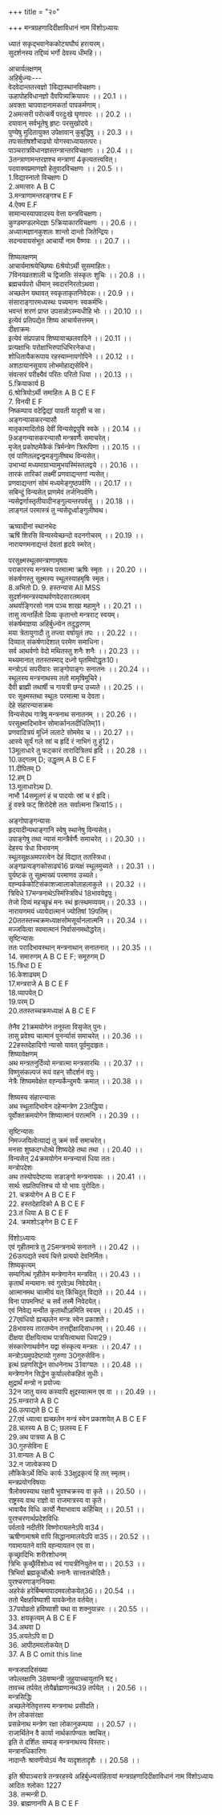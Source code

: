 +++
title = "२०"

+++
मन्त्रग्रहणादिदीक्षाविधानं नाम विंशोऽध्यायः  
  
ध्यातं सकृद्भवानेककोट्यघौघं हरत्यरम्।  
सुदर्शनस्य तद्दिव्यं भर्गो देवस्य धीमहि।।  
  
आचार्यलक्षणम्  
अहिर्बुध्न्यः---  
वेदवेदान्ततत्त्वज्ञो 1विद्यास्थानविचक्षणः।  
ऊहापोहविधानज्ञो दैवपित्र्यक्रियापरः ।। 20.1 ।।  
अवक्ता चापवादानामकर्ता पापकर्मणाम्।  
2अमत्सरी परोत्कर्षे परदुःखे घृणापरः ।। 20.2 ।।  
दयावान् सर्वभूतेषु हृष्टः परसुखोदये।  
पुण्येषु मुदितायुक्त उपेक्षावान् कुबुद्धिषु ।। 20.3 ।।  
तपःसंतोषशौचाढ्यो योगस्वाध्यायतत्परः।  
पाञ्चरात्रविधानज्ञस्तन्त्रान्तरविचक्षणः ।। 20.4 ।।  
3तन्त्राणामन्तरज्ञश्च मन्त्राणां 4कृत्यतत्त्ववित्।  
पदवाक्यप्रमाणज्ञो हेतुवादविचक्षणः ।। 20.5 ।।  
1.विद्यास्नातो विचक्षणः D  
2.अमत्सरः A B C  
3.मन्त्राणामन्तरङ्गश्च E F  
4.ऐक्य E.F  
सामान्यस्यापवादस्य वेत्ता यन्त्रविचक्षणः।  
कुण्डमण्डलभेदज्ञः 5क्रियाकारविचक्षणः ।। 20.6 ।।  
अध्यात्मज्ञानकुशलः शान्तो दान्तो जितेन्द्रियः।  
सदन्ववायसंभूत आचार्यो नाम वैष्णवः ।। 20.7 ।।  
  
शिष्यलक्षणम्  
आचार्यमाश्रयेच्छिष्यः 6श्रेयोऽर्थी सुसमाहितः।  
7विनयव्रतशाली च द्विजातिः संस्कृतः शुचिः ।। 20.8 ।।  
ब्रह्मचर्यपरो धीमान् स्वदारनिरतोऽथवा।  
अच्छलेन यथावत् स्वकृताकृतनिवेदकः।। 20.9 ।।  
संसाराङ्गारमध्यस्थः पच्यमानः स्वकर्मभिः।  
भवन्तं शरणं प्राप्त उपसन्नोऽस्म्यधीहि भोः ।। 20.10 ।।  
इत्येवं प्रतिपद्येत शिष्य आचार्यसत्तमम्।  
दीक्षाक्रमः  
इत्येवं संप्रपन्नाय शिष्यायाच्छलवादिने ।। 20.11 ।।  
प्रत्यक्षाभिः परोक्षाभिरुपाधिभिरनेकधा।  
शोधितायैकरूपाय रहस्याम्नायगोपिने ।। 20.12 ।।  
अशठायानसूयाय लोभमोहाद्यसेविने।  
संवत्सरं परीक्ष्यैवं परितः परितो धिया ।। 20.13 ।।  
5.क्रियाकार्य B  
6.श्रोत्रियोऽर्थी समाहितः A B C E F  
7. विनयी E F  
निष्कम्पाय वदेद्विद्यां यावती यादृशी च सा।  
अङ्गन्यासकरन्यासौ  
मातृकामादितो8 देवीं विन्यसेद्वपुषि स्वके ।। 20.14 ।।  
9अङ्गन्यासकरन्यासौ मन्त्रवर्णैः समाचरेत्।  
मृजेत् प्रकोष्ठमेकैकं त्रिर्मन्त्रेण त्रिरूपिणा ।। 20.15 ।।  
एवं पाणितलद्वन्द्वमङ्गुलीष्वथ विन्यसेत्।  
उभाभ्यां मध्यमाग्राभ्यामुभयस्मिंस्तलद्वये ।। 20.16 ।।  
तारकं तारिकां लक्ष्मीं प्रणवाद्यन्तगां न्यसेत्।  
प्रणवाद्यन्तगं सोमं मध्यमेङ्गुष्ठपर्वणि ।। 20.17 ।।  
सबिन्दुं विन्यसेत् प्राणमेवं तर्जनिपर्वणि।  
न्यसेद्वर्णास्तृतीयादीनङ्गुल्यन्तरपर्वसु ।। 20.18 ।।  
लाङ्गलं परमास्त्रं तु न्यसेदूर्ध्वाङ्गुलीष्वथ।  
  
ऋष्यादीनां स्थानभेदः  
ऋषिं शिरसि विन्यस्येच्छन्दो वदनगोचरम् ।। 20.19 ।।  
नारायणमनाद्यन्तं देवतां हृदये स्मरेत्।  
  
परसूक्ष्मस्थूलमन्त्राणामृषयः  
पराकारस्य मन्त्रस्य परमात्मा ऋषिः स्मृतः ।। 20.20 ।।  
संकर्षणस्तु सूक्ष्मस्य स्थूलस्याहमृषिः स्मृतः।  
8.अभितो D. 9. हस्तन्यास All MSS  
सुदर्शनमन्त्रस्याथर्वणवेदसारतमत्वम्  
अथर्वाङ्गिरसो नाम पञ्च शाखा महामुने ।। 20.21 ।।  
तासु त्वन्तर्हितो दिव्यः कृतान्तो मन्त्रराट् स्वयम्।  
संकर्षमाज्ञया अहिर्बुध्न्येन तदुद्धरणम्  
मया त्रेतायुगादौ तु तप्त्वा वर्षायुतं तपः ।। 20.22 ।।  
दिव्यात् संकर्षणादेशात् परमेण समाधिना।  
सर्व आथर्वणो वेदो मथितस्तु शनैः शनैः ।। 20.23 ।।  
मथ्यमानात् ततस्तस्माद् दध्नो घृतमिवोद्धृतः10।  
मन्त्रोऽयं सपरीवारः साङ्गोपाङ्गः सनातनः ।। 20.24 ।।  
स्थूलस्य मन्त्रनाथस्य ततो मामृषिमूचिरे।  
दैवी ब्राह्मी तथार्षी च गायत्री छन्द उच्यते ।। 20.25 ।।  
परः सूक्ष्मस्तथा स्थूलः परमात्मा च देवता।  
देहे संहारन्यासक्रमः  
विन्यसेदथ गात्रेषु मन्त्रनाथ सनातनम् ।। 20.26 ।।  
परसूक्ष्मादिभावेन सोमार्कानलदीधितिम्11।  
प्रणवादित्रयं मूर्ध्नि ललाटे सोममेव च ।। 20.27 ।।  
आस्ये सूर्यं गले स्रां च हृदिं रं नाभिगं तु हुं12।  
13मूलाधारे तु फट्कारं तारादित्रितयं हृदि ।। 20.28 ।।  
10.उद्गतम् D; उद्धृतम् A B C E F  
11.दीपितम् D  
12.हम् D  
13.मूलाधारेऽथ D.  
नाभौ 14समूलगं हं च पादयोः स्रां च रं हृदि।  
हुं वक्त्रे फट् शिरोदेशे ततः सर्वात्मना क्रिया15।।  
  
अङ्गोपाङ्गन्यासः  
हृदयादीन्यथाङ्गानि स्वेषु स्थानेषु विन्यसेत्।  
उपाङ्गेषु तथा न्यासं मान्त्रैर्वर्णैः समाचरेत् ।। 20.30 ।।  
देहस्य त्रेधा विभावनम्  
स्थूलसूक्षअमपरत्वेन देहं विद्यात् ततस्त्रिधा।  
अङ्गप्रत्यङ्गकोसाढ्यं16 प्रत्यक्षं स्थूलमुच्यते ।। 20.31 ।।  
पुर्यष्टकं तु सूक्ष्माख्यं परमाणव उच्यते।  
वह्न्यर्ककोटिसंकाशज्वालाकोलाहलाकुले ।। 20.32 ।।  
त्रिविधे 17मन्त्रनाथेऽस्मिंस्त्रिविधं 18भावयेद्वपुः।  
तेजो दिव्यं महच्छुभ्रं मनः स्थं हृत्स्थमव्ययम्।। 20.33 ।।  
नारायणमयं ध्यायेदात्मानं ज्योतिषां 19पतिम्।  
20ततस्तच्चक्रमध्याक्षसोमसूर्यानलात्मनि ।। 20.34 ।।  
मज्जयित्वा स्वमात्मानं निर्वासनमथोद्धरेत्।  
सृष्टिन्यासः  
ततः परादिभावस्थान् मन्त्रनाथान् सनातनात् ।। 20.35 ।।  
14. समारुगम् A B C E F; समूरुगम् D  
15.त्रिधा D E  
16.केशाढ्यम् D  
17.मन्त्रराजे A B C E F  
18.व्यापयेत् D  
19.परम् D  
20.ततस्तच्चक्रमध्याक्षं A B C E F  
  
तेनैव 21क्रमयोगेन तनूस्ता विसृजेत् पुनः।  
तासु प्रवेश्य चात्मानं पुनर्न्यासं समाचरेत् ।। 20.36 ।।  
22हस्तदेहादिगो न्यासो यावत् पूर्वमुदाहृतः।  
शिष्यावेक्षणम्  
अथ मन्त्रतनुर्दिव्यो मन्त्रात्मा मन्त्रसारथिः ।। 20.37 ।।  
विष्णुसंकल्पजं रूपं वहन् सौदर्शनं वपुः।  
नेत्रैः शिष्यमवेक्षेत वह्न्यर्केन्दुमयैः क्रमात् ।। 20.38 ।।  
  
शिष्यस्य संहारन्यासः  
अथ स्थूलादिभावेन दहेन्मन्त्रेण 23तद्धिया।  
पूर्वोक्तक्रमयोगेन शिष्यात्मानं परात्मनि ।। 20.39 ।।  
  
सृष्टिन्यासः  
निमज्जयित्वेत्याद्यं तु क्रमं सर्वं समाचरेत्।  
मनसा शुष्कदग्धोत्थे शिष्यदेहे तथा तथा ।। 20.40 ।।  
विन्यसेत् 24क्रमयोगेन मन्त्रन्यासं धिया ततः।  
मन्त्रोपदेशः  
अथ तस्योपदेष्टव्यः सङाङ्गो मन्त्रनायकः ।। 20.41 ।।  
सार्थः सप्रतिपत्तिश्च यो यो भावः पुरोदितः।  
21. चक्रयोगेन A B C E F  
22. हस्तदेहादिको A B C E F  
23.तं धिया A B C E F  
24. क्रमशोऽङ्गेन B C E F  
  
विंशोऽध्यायः  
एवं गृहीतमात्रे तु 25मन्त्रनाथे सनातने ।। 20.42 ।।  
26उत्पद्यते स्वयं चित्ते प्रत्ययो देवनिर्मितः।  
शिष्यकृत्यम्  
सम्यगित्थं गृहीतेन मन्त्रेणानेन मन्त्रवित् ।। 20.43 ।।  
कृतार्थं मन्यमानः स्वं गुरवेऽथ निवेदयेत्।  
आत्मानमथ चात्मीयं यत् किंचिदुत् विद्यते ।। 20.44 ।।  
विना पापमनिष्टं च सर्वं तस्मै निवेदयेत्।  
एवं निवेद्य मन्वीत कृतार्थोऽहमिति स्वयम् ।। 20.45 ।।  
27एवंधियो ह्यच्छलेन मन्त्रः स्वेन प्रकाशते।  
28भावस्य तारतम्येन तत्तद्दीक्षादिसाधनम् ।। 20.46 ।।  
दीक्षया दीक्षयित्वाथ पात्रयित्वाथवा धिया29।  
संस्कारेणाथर्वणेन यद्वा संस्कृत्य मन्त्रतः ।। 20.47 ।।  
मन्त्रोऽयमुपदेष्टव्यो गुरुणा 30गुरुसेविनः।  
इत्थं ग्रहणसिद्धेन साधनेनाथ 31वाग्यतः ।। 20.48 ।।  
मन्त्रेणानेन सिद्धेन कुर्याल्लोकहितं सुधीः।  
क्षुद्रार्थं मन्त्रो न प्रयोज्यः  
32न जातु यस्य कस्यापि क्षुद्रस्यात्मन एव वा ।। 20.49 ।।  
25.मन्त्रराजे A B C  
26.उत्पाद्यते B C E  
27.एवं ध्यात्वा ह्यच्छलेन मन्त्रं स्वेन प्रकाशयेत् A B C E F  
28.चलस्य A B C; छलस्य E F  
29.अथ पात्रया A B C  
30.गुरुसेविना E  
31.वान्यतः A B C  
32.न जात्वेकस्य D  
लौकिकेऽर्थे विधिः कार्यः 33क्षुद्रकृत्यं हि तत् स्मृतम्।  
मन्त्रप्रयोगविषयाः  
त्रैलोक्यस्याथ रक्षायै भुवश्चक्रस्य वा कृते ।। 20.50 ।।  
राष्ट्रस्य वाथ राज्ञो वा राजमात्रस्य वा कृते।  
भावायैव विधिः कार्यो नैवाभावाय कर्हिचित् ।। 20.51 ।।  
पुरश्चरणार्थप्रदेशविधिः  
पर्वताग्रे नदीतीरे विष्णोरायतनेऽपि वा34।  
ऋषीणामाश्रमे वापि सिद्धानामालयेऽपि वा35।। 20.52 ।।  
गवामायतने वापि वह्न्यायतन एव वा।  
कृच्छ्रादिभिः शरीरशोधनम्  
त्रिभिः कृच्छ्रैर्विशोध्य स्वं गायत्रीनियुतेन वा।। 20.53 ।।  
त्रिभिर्वा ब्रह्मकूर्चोत्थैः स्नानैः सात्त्वतचोदितैः।  
पुरश्चरणाङ्गनियमाः  
अहरेकं हरेर्बिम्बमापादमवलोकयेत्36।। 20.54 ।।  
ततो भैक्षहविष्याशी यावकेनोत वर्तयेत्।  
37पयोव्रतो हविष्याशी यथा वा शक्नुयान्नरः ।। 20.55 ।।  
33. क्षयकृत्यम् A B C E F  
34.अथवा D  
35.अयतेऽपि वा D  
36. आपीठमवलोकयेत् D  
37. A B C omit this line  
  
मन्त्रजपादिसंख्या  
जपेल्लक्षाणि 38षण्मन्त्री जुहुयाच्चायुतानि षट्।  
तावच्च तर्पयेत् तोयैर्ब्राह्मणानथ39 तर्पयेत् ।। 20.56 ।।  
मन्त्रसिद्धिः  
अच्छलेनेतिवृत्तस्य मन्त्रनाथः प्रसीदति।  
तेन लोकसंरक्षा  
प्रसन्नेनाथ मन्त्रेण रक्षा लोकानुकम्पया ।। 20.57 ।।  
राजार्थितेन वै कार्या नार्थकार्पण्यतः क्वचित्।  
इति ते दर्शितः सम्यङ् मन्त्रनाथस्य विस्तरः।  
मन्त्रानधिकारिणः  
नादान्तैः श्रावणीयोऽयं नैव यादृशतादृशैः ।। 20.58 ।।  
  
इति श्रीपाञ्चरात्रे तन्त्ररहस्ये अहिर्बुध्न्यसंहितायां मन्त्रग्रहणादिदीक्षाविधानं नाम विंशोऽध्यायः  
आदितः श्लोकाः 1227  
38. तन्मन्त्री D.  
39. ब्राह्मणानपि A B C E F